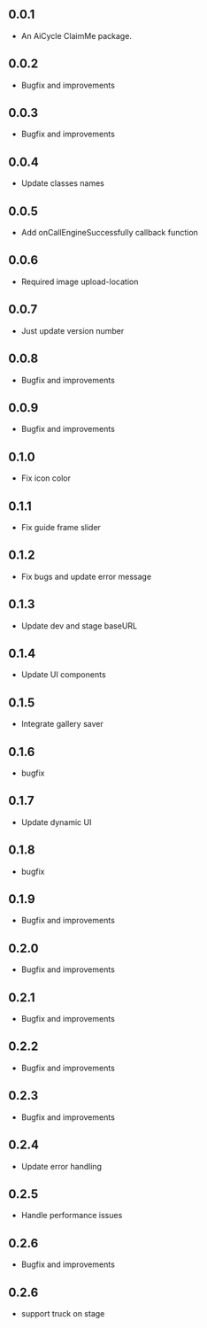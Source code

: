 ## 0.0.1

* An AiCycle ClaimMe package.

## 0.0.2

* Bugfix and improvements

## 0.0.3

* Bugfix and improvements

## 0.0.4

* Update classes names

## 0.0.5

* Add onCallEngineSuccessfully callback function

## 0.0.6

* Required image upload-location

## 0.0.7

* Just update version number

## 0.0.8

* Bugfix and improvements

## 0.0.9

* Bugfix and improvements

## 0.1.0

* Fix icon color

## 0.1.1

* Fix guide frame slider

## 0.1.2

* Fix bugs and update error message

## 0.1.3

* Update dev and stage baseURL

## 0.1.4

* Update UI components

## 0.1.5

* Integrate gallery saver

## 0.1.6

* bugfix

## 0.1.7

* Update dynamic UI

## 0.1.8

* bugfix

## 0.1.9

* Bugfix and improvements

## 0.2.0

* Bugfix and improvements

## 0.2.1

* Bugfix and improvements

## 0.2.2

* Bugfix and improvements

## 0.2.3

* Bugfix and improvements

## 0.2.4

* Update error handling

## 0.2.5

* Handle performance issues

## 0.2.6

* Bugfix and improvements

## 0.2.6

* support truck on stage
